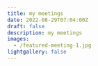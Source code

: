 ```yaml
---
title: my meetings
date: 2022-08-29T07:04:00Z
draft: false
description: my meetings
images:
  - /featured-meeting-1.jpg
lightgallery: false
---
```

